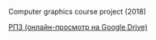 Computer graphics course project (2018)

[РПЗ (онлайн-просмотр на Google Drive)](https://docs.google.com/document/d/11yLfrCVEKk0vgpRd48eEb4lC9X_D9qxABH1U5eF8SwQ/edit?usp=sharing)
